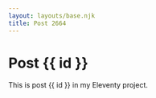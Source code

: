 ```yaml
---
layout: layouts/base.njk
title: Post 2664
---
```


# Post {{ id }}

This is post {{ id }} in my Eleventy project.
